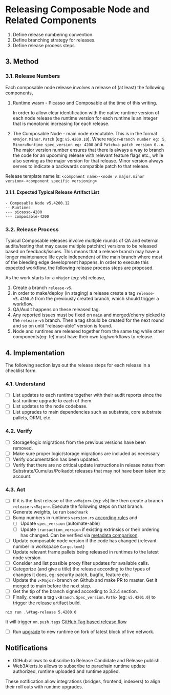 # Releasing Composable Node and Related Components

1. Define release numbering convention.
2. Define branching strategy for releases.
3. Define release process steps.

## 3. Method

### 3.1. Release Numbers

Each composable node release involves a release of (at least) the following components,

1. Runtime wasm - Picasso and Composable at the time of this writing.

    In order to allow clear identification with the native runtime version of each node release the runtime version for each runtime is an integer that is monotonic increasing for each release.
2. The Composable Node - main node executable.
   This is in the format `vMajor.Minor.Patch` (eg: `v5.4200.10`). Where `Major=Branch number eg: 5`, `Minor=Runtime spec_version eg: 4200` and `Patch=a patch version 0..n`. The major version number ensures that there is always a way to branch the code for an upcoming release with relevant feature flags etc., while also serving as the major version for that release. Minor version always serves to indicate a backwards compatible patch to that release.

Release template name is:
`<component name>-<node v.major.minor version>-<component specific versioning>`

#### 3.1.1. Expected Typical Release Artifact List 

```
- Composable Node v5.4200.12
-- Runtimes
--- picasso-4200
--- composable-4200
```

### 3.2. Release Process

Typical Composable releases involve multiple rounds of QA and external audits/testing that may cause multiple patch(rc) versions to be released based on feedback/issues. This means that a release branch may have a longer maintenance life cycle independent of the main branch where most of the bleeding edge development happens. In order to execute this expected workflow, the following release process steps are proposed.

As the work starts for a `vMajor` (eg: v5) release,

1. Create a branch `release-v5`.
2. in order to make/deploy (in staging) a release create a tag `release-v5.4200.0` from the previously created branch, which should trigger a workflow.
3. QA/Audit happens on these released tag.
4. Any reported issues must be fixed on `main` and merged/cherry picked to the `release-v5` branch. Then a tag should be created for the next round and so on until "release-able" version is found.
5. Node and runtimes are released together from the same tag while other components(eg: fe) must have their own tag/workflows to release.

## 4. Implementation

The following section lays out the release steps for each release in a checklist form.

### 4.1. Understand

- [ ] List updates to each runtime together with their audit reports since the last runtime upgrade to each of them.
- [ ] List updates to the node codebase.
- [ ] List upgrades to main dependencies such as substrate, core substrate pallets, ORML etc.

### 4.2. Verify

- [ ] Storage/logic migrations from the previous versions have been removed.
- [ ] Make sure proper logic/storage migrations are included as necessary
- [ ] Verify documentation has been updated.
- [ ] Verify that there are no critical update instructions in release notes from Substrate/Cumulus/Polkadot releases that may not have been taken into account.

### 4.3. Act

- [ ] If it is the first release of the `v<Major>` (eg: v5) line then create a branch `release-v<Major>`. Execute the following steps on that branch.
- [ ] Generate weights, i.e run `benchmark`
- [ ] Bump numbers in runtimes `version.rs` [according rules](https://docs.substrate.io/maintain/runtime-upgrades/) and 
   - [ ] Update `spec_version` (automate-able)
   - [ ] Update `transaction_version` if existing extrinsics or their ordering has changed. Can be verified via [metadata comparison](https://github.com/paritytech/polkadot/blob/master/doc/release-checklist.md#extrinsic-ordering).
- [ ] Update composable node version if the code has changed (relevant number in workspace `Cargo.toml`)
- [ ] Update relevant frame pallets being released in runtimes to the latest node version
- [ ] Consider and list possible proxy filter updates for available calls.
- [ ] Categorize (and give a title) the release according to the types of changes it does, eg: security patch, bugfix, feature etc.
- [ ] Update the `v<Major>` branch on Github and make PR to master. Get it merged to main before the next step.
- [ ] Get the tip of the branch signed according to 3.2.4 section.
- [ ] Finally, create a tag `v<Branch.Spec_version.Path>` (eg: `v5.4201.0`) to trigger the release artifact build.

```shell
nix run .\#tag-release 5.4200.0
```

It will trigger `on.push.tags` [GitHub Tag based release flow](https://docs.github.com/en/repositories/releasing-projects-on-github/about-releases) 

- [ ] Run [upgrade](https://substrate.stackexchange.com/questions/1061/what-is-the-proper-way-of-executing-a-runtime-upgrade-on-a-parachain) to new runtime on fork of latest block of live network.


## Notifications

- GitHub allows to subscribe to Release Candidate and Release publish.
- Web3Alerts.io allows to subscribe to parachain runtime update authorized, runtime uploaded and runtime applied.

These notification allow integrations (bridges, frontend, indexers) to align their roll outs with runtime upgrades.
